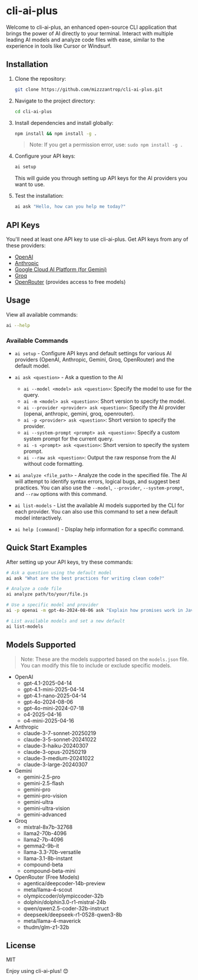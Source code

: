 # cli-ai-plus

Welcome to cli-ai-plus, an enhanced open-source CLI application that brings the power of AI directly to your terminal. Interact with multiple leading AI models and analyze code files with ease, similar to the experience in tools like Cursor or Windsurf.

## Installation

1.  Clone the repository:

    ```bash
    git clone https://github.com/mizzzantrop/cli-ai-plus.git
    ```

2.  Navigate to the project directory:

    ```bash
    cd cli-ai-plus
    ```

3.  Install dependencies and install globally:

    ```bash
    npm install && npm install -g .
    ```

    >   Note: If you get a permission error, use: `sudo npm install -g .`

4.  Configure your API keys:

    ```bash
    ai setup
    ```

    This will guide you through setting up API keys for the AI providers you want to use.

5.  Test the installation:

    ```bash
    ai ask "Hello, how can you help me today?"
    ```

## API Keys

You'll need at least one API key to use cli-ai-plus. Get API keys from any of these providers:

-   [OpenAI](https://platform.openai.com/api-keys)
-   [Anthropic](https://console.anthropic.com/settings/keys)
-   [Google Cloud AI Platform (for Gemini)](https://console.cloud.google.com/apis/credentials)
-   [Groq](https://console.groq.com/keys)
-   [OpenRouter](https://openrouter.ai/keys) (provides access to free models)

## Usage

View all available commands:

```bash
ai --help
```

### Available Commands

-   `ai setup` - Configure API keys and default settings for various AI providers (OpenAI, Anthropic, Gemini, Groq, OpenRouter) and the default model.

-   `ai ask <question>` - Ask a question to the AI
    -   `ai --model <model> ask <question>`: Specify the model to use for the query.
    -   `ai -m <model> ask <question>`: Short version to specify the model.
    -   `ai --provider <provider> ask <question>`: Specify the AI provider (openai, anthropic, gemini, groq, openrouter).
    -   `ai -p <provider> ask <question>`: Short version to specify the provider.
    -   `ai --system-prompt <prompt> ask <question>`: Specify a custom system prompt for the current query.
    -   `ai -s <prompt> ask <question>`: Short version to specify the system prompt.
    -   `ai --raw ask <question>`: Output the raw response from the AI without code formatting.

-   `ai analyze <file_path>` - Analyze the code in the specified file. The AI will attempt to identify syntax errors, logical bugs, and suggest best practices. You can also use the `--model`, `--provider`, `--system-prompt`, and `--raw` options with this command.

-   `ai list-models` - List the available AI models supported by the CLI for each provider. You can also use this command to set a new default model interactively.

-   `ai help [command]` - Display help information for a specific command.

## Quick Start Examples

After setting up your API keys, try these commands:

```bash
# Ask a question using the default model
ai ask "What are the best practices for writing clean code?"

# Analyze a code file
ai analyze path/to/your/file.js

# Use a specific model and provider
ai -p openai -m gpt-4o-2024-08-06 ask "Explain how promises work in JavaScript"

# List available models and set a new default
ai list-models
```

## Models Supported

>   Note: These are the models supported based on the `models.json` file. You can modify this file to include or exclude specific models.

-   OpenAI
    -   gpt-4.1-2025-04-14
    -   gpt-4.1-mini-2025-04-14
    -   gpt-4.1-nano-2025-04-14
    -   gpt-4o-2024-08-06
    -   gpt-4o-mini-2024-07-18
    -   o4-2025-04-16
    -   o4-mini-2025-04-16
-   Anthropic
    -   claude-3-7-sonnet-20250219
    -   claude-3-5-sonnet-20241022
    -   claude-3-haiku-20240307
    -   claude-3-opus-20250219
    -   claude-3-medium-20241022
    -   claude-3-large-20240307
-   Gemini
    -   gemini-2.5-pro
    -   gemini-2.5-flash
    -   gemini-pro
    -   gemini-pro-vision
    -   gemini-ultra
    -   gemini-ultra-vision
    -   gemini-advanced
-   Groq
    -   mixtral-8x7b-32768
    -   llama2-70b-4096
    -   llama2-7b-4096
    -   gemma2-9b-it
    -   llama-3.3-70b-versatile
    -   llama-3.1-8b-instant
    -   compound-beta
    -   compound-beta-mini
-   OpenRouter (Free Models)
    -   agentica/deepcoder-14b-preview
    -   meta/llama-4-scout
    -   olympiccoder/olympiccoder-32b
    -   dolphin/dolphin3.0-r1-mistral-24b
    -   qwen/qwen2.5-coder-32b-instruct
    -   deepseek/deepseek-r1-0528-qwen3-8b
    -   meta/llama-4-maverick
    -   thudm/glm-z1-32b

## License

MIT

Enjoy using cli-ai-plus! 😊